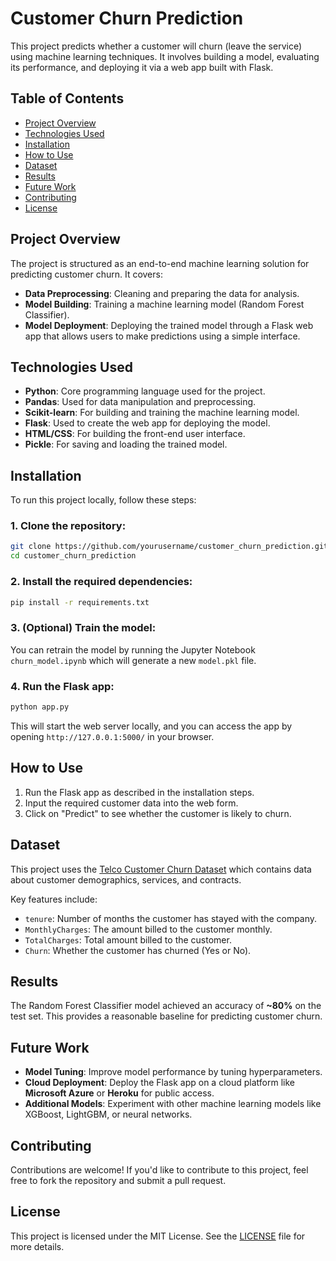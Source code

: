 # Customer Churn Prediction

This project predicts whether a customer will churn (leave the service) using machine learning techniques. It involves building a model, evaluating its performance, and deploying it via a web app built with Flask.

## Table of Contents
- [Project Overview](#project-overview)
- [Technologies Used](#technologies-used)
- [Installation](#installation)
- [How to Use](#how-to-use)
- [Dataset](#dataset)
- [Results](#results)
- [Future Work](#future-work)
- [Contributing](#contributing)
- [License](#license)

## Project Overview

The project is structured as an end-to-end machine learning solution for predicting customer churn. It covers:
- **Data Preprocessing**: Cleaning and preparing the data for analysis.
- **Model Building**: Training a machine learning model (Random Forest Classifier).
- **Model Deployment**: Deploying the trained model through a Flask web app that allows users to make predictions using a simple interface.

## Technologies Used

- **Python**: Core programming language used for the project.
- **Pandas**: Used for data manipulation and preprocessing.
- **Scikit-learn**: For building and training the machine learning model.
- **Flask**: Used to create the web app for deploying the model.
- **HTML/CSS**: For building the front-end user interface.
- **Pickle**: For saving and loading the trained model.

## Installation

To run this project locally, follow these steps:

### 1. Clone the repository:

```bash
git clone https://github.com/yourusername/customer_churn_prediction.git
cd customer_churn_prediction
```

### 2. Install the required dependencies:

```bash
pip install -r requirements.txt
```

### 3. (Optional) Train the model:
You can retrain the model by running the Jupyter Notebook `churn_model.ipynb` which will generate a new `model.pkl` file.

### 4. Run the Flask app:

```bash
python app.py
```

This will start the web server locally, and you can access the app by opening `http://127.0.0.1:5000/` in your browser.

## How to Use

1. Run the Flask app as described in the installation steps.
2. Input the required customer data into the web form.
3. Click on "Predict" to see whether the customer is likely to churn.

## Dataset

This project uses the [Telco Customer Churn Dataset](https://raw.githubusercontent.com/IBM/customer-churn-prediction/master/WA_Fn-UseC_-Telco-Customer-Churn.csv) which contains data about customer demographics, services, and contracts.

Key features include:
- `tenure`: Number of months the customer has stayed with the company.
- `MonthlyCharges`: The amount billed to the customer monthly.
- `TotalCharges`: Total amount billed to the customer.
- `Churn`: Whether the customer has churned (Yes or No).

## Results

The Random Forest Classifier model achieved an accuracy of **~80%** on the test set. This provides a reasonable baseline for predicting customer churn.

## Future Work

- **Model Tuning**: Improve model performance by tuning hyperparameters.
- **Cloud Deployment**: Deploy the Flask app on a cloud platform like **Microsoft Azure** or **Heroku** for public access.
- **Additional Models**: Experiment with other machine learning models like XGBoost, LightGBM, or neural networks.

## Contributing

Contributions are welcome! If you'd like to contribute to this project, feel free to fork the repository and submit a pull request.

## License

This project is licensed under the MIT License. See the [LICENSE](LICENSE) file for more details.
